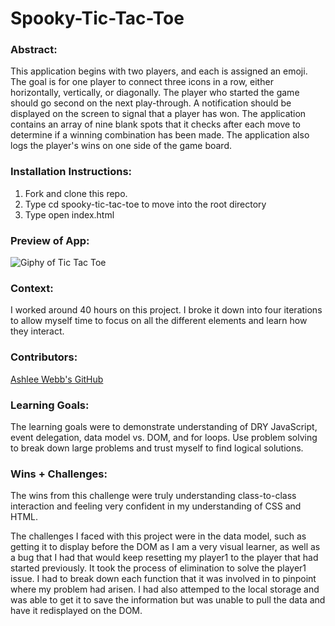 # Spooky-Tic-Tac-Toe

### Abstract:
This application begins with two players, and each is assigned an emoji. The goal is for one player to connect three icons in a row, either horizontally, vertically, or diagonally. The player who started the game should go second on the next play-through. A notification should be displayed on the screen to signal that a player has won. The application contains an array of nine blank spots that it checks after each move to determine if a winning combination has been made. The application also logs the player's wins on one side of the game board. 

### Installation Instructions:

1. Fork and clone this repo.
2. Type cd spooky-tic-tac-toe to move into the root directory
3. Type open index.html

### Preview of App:
![Giphy of Tic Tac Toe](https://media2.giphy.com/media/v1.Y2lkPTc5MGI3NjExZTQwMWRkMGYxOGY3OWVhZjU2NzExYzdiODA3ODk0Mjk2MzZkNmFkOSZjdD1n/gfKZQHYcDGBQ8j7HRD/giphy.gif)

### Context:
I worked around 40 hours on this project. I broke it down into four iterations to allow myself time to focus on all the different elements and learn how they interact. 

### Contributors:
[Ashlee Webb's GitHub](https://github.com/AshleeAWebb)

### Learning Goals:
The learning goals were to demonstrate understanding of DRY JavaScript, event delegation,
data model vs. DOM, and for loops. Use problem solving to break down large problems and trust myself to find logical solutions.

### Wins + Challenges:
The wins from this challenge were truly understanding class-to-class interaction and feeling very confident in my understanding of CSS and HTML. 

The challenges I faced with this project were in the data model, such as getting it to display before the DOM as I am a very visual learner, as well as a bug that I had that would keep resetting my player1 to the player that had started previously. It took the process of elimination to solve the player1 issue. I had to break down each function that it was involved in to pinpoint where my problem had arisen. I had also attemped to the local storage and was able to get it to save the information but was unable to pull the data and have it redisplayed on the DOM. 
